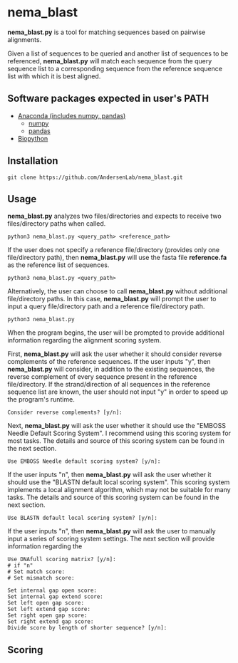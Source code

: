 # nema_blast
**nema_blast.py** is a tool for matching sequences based on pairwise alignments. 

Given a list of sequences to be queried and another list of sequences to be referenced, **nema_blast.py** will match each sequence from the query sequence list to a corresponding sequence from the reference sequence list with which it is best aligned.

## Software packages expected in user's PATH
* [Anaconda (includes numpy, pandas)](https://www.anaconda.com/products/distribution)
  * [numpy](https://numpy.org/install/)
  * [pandas](https://pandas.pydata.org/docs/getting_started/install.html)
* [Biopython](https://biopython.org/wiki/Download)
## Installation
    git clone https://github.com/AndersenLab/nema_blast.git
## Usage
**nema_blast.py** analyzes two files/directories and expects to receive two files/directory paths when called.

    python3 nema_blast.py <query_path> <reference_path>

If the user does not specify a reference file/directory (provides only one file/directory path), then **nema_blast.py** will use the fasta file **reference.fa** as the reference list of sequences.

    python3 nema_blast.py <query_path>
    
Alternatively, the user can choose to call **nema_blast.py** without additional file/directory paths. In this case, **nema_blast.py** will prompt the user to input a query file/directory path and a reference file/directory path.
    
    python3 nema_blast.py

When the program begins, the user will be prompted to provide additional information regarding the alignment scoring system.

First, **nema_blast.py** will ask the user whether it should consider reverse complements of the reference sequences. If the user inputs "y", then **nema_blast.py** will consider, in addition to the existing sequences, the reverse complement of every sequence present in the reference file/directory.
If the strand/direction of all sequences in the reference sequence list are known, the user should not input "y" in order to speed up the program's runtime.

    Consider reverse complements? [y/n]: 
    
Next, **nema_blast.py** will ask the user whether it should use the "EMBOSS Needle Default Scoring System". I recommend using this scoring system for most tasks. The details and source of this scoring system can be found in the next section.

    Use EMBOSS Needle default scoring system? [y/n]: 

If the user inputs "n", then **nema_blast.py** will ask the user whether it should use the "BLASTN default local scoring system". This scoring system implements a local alignment algorithm, which may not be suitable for many tasks. The details and source of this scoring system can be found in the next section.

    Use BLASTN default local scoring system? [y/n]: 
    
If the user inputs "n", then **nema_blast.py** will ask the user to manually input a series of scoring system settings. The next section will provide information regarding the 

    Use DNAfull scoring matrix? [y/n]: 
    # if "n"
    # Set match score: 
    # Set mismatch score: 
    
    Set internal gap open score: 
    Set internal gap extend score: 
    Set left open gap score: 
    Set left extend gap score: 
    Set right open gap score: 
    Set right extend gap score: 
    Divide score by length of shorter sequence? [y/n]: 
    
## Scoring
